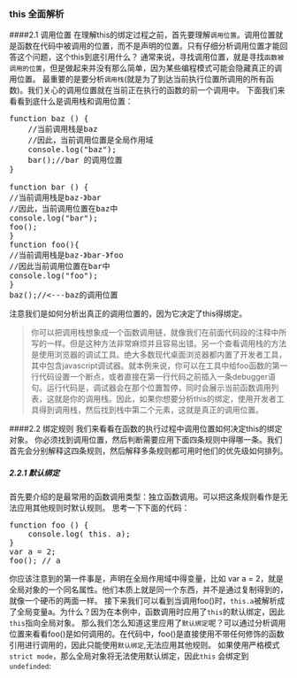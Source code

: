 ### this 全面解析
####2.1 调用位置
在理解this的绑定过程之前，首先要理解`调用位置`。调用位置就是函数在代码中被调用的位置，而不是声明的位置。只有仔细分析调用位置才能回答这个问题，这个this到底引用什么？
通常来说，寻找调用位置，就是寻找`函数被调用的位置`，但是做起来并没有那么简单，因为某些编程模式可能会隐藏真正的调用位置。
最重要的是要分析`调用栈`(就是为了到达当前执行位置所调用的所有函数)。我们关心的调用位置就在当前正在执行的函数的前一个调用中。
下面我们来看看到底什么是调用栈和调用位置：
<pre>
function baz () {
	//当前调用栈是baz
	//因此，当前调用位置是全局作用域
	console.log("baz");
	bar();//bar 的调用位置
}

function bar () {
//当前调用栈是baz-》bar
//因此，当前调用位置在baz中
console.log("bar");
foo();
}
function foo(){
//当前调用栈是baz-》bar-》foo
//因此当前调用位置在bar中
console.log("foo");
}
baz();//<---baz的调用位置
</pre>

注意我们是如何分析出真正的调用位置的，因为它决定了this得绑定。
> 你可以把调用栈想象成一个函数调用链，就像我们在前面代码段的注释中所写的一样。但是这种方法非常麻烦并且容易出错。另一个查看调用栈的方法是使用浏览器的调试工具。绝大多数现代桌面浏览器都内置了开发者工具，其中包含javascript调试器。就本例来说，你可以在工具中给foo函数的第一行代码设置一个断点，或者直接在第一行代码之前插入一条debugger语句。运行代码是，调试器会在那个位置暂停，同时会展示当前函数调用列表，这就是你的调用栈。因此，如果你想要分析this的绑定，使用开发者工具得到调用栈，然后找到栈中第二个元素，这就是真正的调用位置。

####2.2 绑定规则
我们来看看在函数的执行过程中调用位置如何决定this的绑定对象。
你必须找到调用位置，然后判断需要应用下面四条规则中得哪一条。我们首先会分别解释这四条规则，然后解释多条规则都可用时他们的优先级如何排列。
##### 2.2.1 默认绑定
首先要介绍的是最常用的函数调用类型：独立函数调用。可以把这条规则看作是无法应用其他规则时默认规则。
思考一下下面的代码：
<pre>
function foo () {
	console.log( this. a);
}
var a = 2;
foo(); // a
</pre>
你应该注意到的第一件事是，声明在全局作用域中得变量，比如 var a = 2，就是全局对象的一个同名属性。他们本质上就是同一个东西，并不是通过复制得到的，就像一个硬币的两面一样。
接下来我们可以看到当调用foo()时，`this.a`被解析成了全局变量a。为什么？因为在本例中，函数调用时应用了`this`的默认绑定，因此`this`指向全局对象。
那么我们怎么知道这里应用了`默认绑定`呢？可以通过分析调用位置来看看foo()是如何调用的。在代码中，foo()是直接使用不带任何修饰的函数引用进行调用的，因此只能使用`默认绑定`,无法应用其他规则。
如果使用严格模式`strict mode`，那么全局对象将无法使用默认绑定，因此`this`	会绑定到`undefinded`: